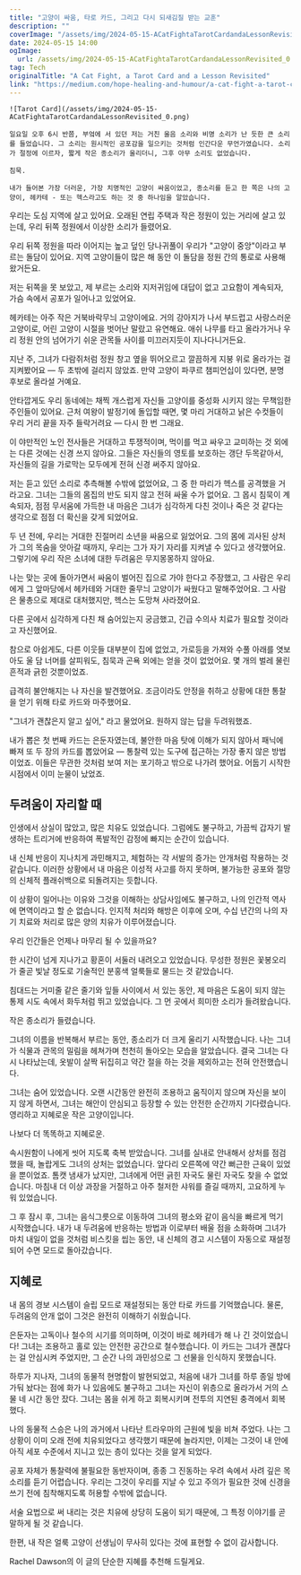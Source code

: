 ```yaml
---
title: "고양이 싸움, 타로 카드, 그리고 다시 되새김질 받는 교훈"
description: ""
coverImage: "/assets/img/2024-05-15-ACatFightaTarotCardandaLessonRevisited_0.png"
date: 2024-05-15 14:00
ogImage: 
  url: /assets/img/2024-05-15-ACatFightaTarotCardandaLessonRevisited_0.png
tag: Tech
originalTitle: "A Cat Fight, a Tarot Card and a Lesson Revisited"
link: "https://medium.com/hope-healing-and-humour/a-cat-fight-a-tarot-card-and-a-lesson-revisited-df514ac635f8"
---
```



```
![Tarot Card](/assets/img/2024-05-15-ACatFightaTarotCardandaLessonRevisited_0.png)

일요일 오후 6시 반쯤, 부엌에 서 있던 저는 거친 울음 소리와 비명 소리가 난 듯한 큰 소리를 들었습니다. 그 소리는 원시적인 공포감을 일으키는 것처럼 인간다운 무언가였습니다. 소리가 절정에 이르자, 짧게 작은 종소리가 울리더니, 그후 아무 소리도 없었습니다.

침묵.

내가 들어본 가장 더러운, 가장 치명적인 고양이 싸움이었고, 종소리를 듣고 한 쪽은 나의 고양이, 헤카테 - 또는 헥스라고도 하는 것 중 하나임을 알았습니다.
```



우리는 도심 지역에 살고 있어요. 오래된 연립 주택과 작은 정원이 있는 거리에 살고 있는데, 우리 뒤쪽 정원에서 이상한 소리가 들렸어요.

우리 뒤쪽 정원을 따라 이어지는 높고 덮인 당나귀풀이 우리가 "고양이 중앙"이라고 부르는 돌담이 있어요. 지역 고양이들이 많은 해 동안 이 돌담을 정원 간의 통로로 사용해 왔거든요.

저는 뒤쪽을 못 보았고, 제 부르는 소리와 지저귀임에 대답이 없고 고요함이 계속되자, 가슴 속에서 공포가 일어나고 있었어요.

헤카테는 아주 작은 거북바락무늬 고양이에요. 거의 강아지가 나서 부드럽고 사랑스러운 고양이로, 어린 고양이 시절을 벗어난 말랐고 유연해요. 애쉬 나무를 타고 올라가거나 우리 정원 안의 넘어가기 쉬운 관목들 사이를 미끄러지듯이 지나다니거든요.



지난 주, 그녀가 다람쥐처럼 정원 창고 옆을 뛰어오르고 깔끔하게 지붕 위로 올라가는 걸 지켜봤어요 — 두 초밖에 걸리지 않았죠. 만약 고양이 파쿠르 챔피언십이 있다면, 분명 후보로 올라설 거예요.

안타깝게도 우리 동네에는 채찍 개스럽게 자신들 고양이를 중성화 시키지 않는 무책임한 주인들이 있어요. 근처 여왕이 발정기에 돌입할 때면, 몇 마리 거대하고 낡은 수컷들이 우리 거리 끝을 자주 들락거려요 — 다시 한 번 그래요.

이 야만적인 노인 전사들은 거대하고 투쟁적이며, 먹이를 먹고 싸우고 교미하는 것 외에는 다른 것에는 신경 쓰지 않아요. 그들은 자신들의 영토를 보호하는 갱단 두목같아서, 자신들의 길을 가로막는 모두에게 전혀 신경 써주지 않아요.

저는 듣고 있던 소리로 추측해볼 수밖에 없었어요, 그 중 한 마리가 헥스를 공격했을 거라고요. 그녀는 그들의 몸집의 반도 되지 않고 전혀 싸울 수가 없어요. 그 몹시 침묵이 계속되자, 점점 무서움에 가득한 내 마음은 그녀가 심각하게 다친 것이나 죽은 것 같다는 생각으로 점점 더 확신을 갖게 되었어요.



두 년 전에, 우리는 거대한 진절머리 소년을 싸움으로 잃었어요. 그의 몸에 괴사된 상처가 그의 목숨을 앗아갈 때까지, 우리는 그가 자기 자리를 지켜낼 수 있다고 생각했어요. 그렇기에 우리 작은 소녀에 대한 두려움은 무지몽몽하지 않아요.

나는 맞는 곳에 돌아가면서 싸움이 벌어진 집으로 가야 한다고 주장했고, 그 사람은 우리에게 그 앞마당에서 헤카테와 거대한 줄무늬 고양이가 싸웠다고 말해주었어요. 그 사람은 물총으로 제대로 대처했지만, 헥스는 도망쳐 사라졌어요.

다른 곳에서 심각하게 다친 채 숨어있는지 궁금했고, 긴급 수의사 치료가 필요할 것이라고 자신했어요.

참으로 아쉽게도, 다른 이웃들 대부분이 집에 없었고, 가로등을 가져와 수풀 아래를 엿보아도 울 담 너머를 살피워도, 침묵과 곤욕 외에는 얻을 것이 없었어요. 몇 개의 벌레 물린 흔적과 긁힌 것뿐이었죠.



급격히 불안해지는 나 자신을 발견했어요. 조금이라도 안정을 취하고 상황에 대한 통찰을 얻기 위해 타로 카드와 마주했어요.

"그녀가 괜찮은지 알고 싶어," 라고 물었어요. 원하지 않는 답을 두려워했죠.

내가 뽑은 첫 번째 카드는 은둔자였는데, 불안한 마음 탓에 이해가 되지 않아서 패닉에 빠져 또 두 장의 카드를 뽑았어요 — 통찰력 있는 도구에 접근하는 가장 좋지 않은 방법이었죠. 이들은 무관한 것처럼 보여 저는 포기하고 밖으로 나가려 했어요. 어둡기 시작한 시점에서 이미 눈물이 났었죠.

## 두려움이 자리할 때



인생에서 상실이 많았고, 많은 치유도 있었습니다. 그럼에도 불구하고, 가끔씩 갑자기 발생하는 트리거에 반응하여 폭발적인 감정에 빠지는 순간이 있습니다.

내 신체 반응이 지나치게 과민해지고, 체험하는 각 서발의 증가는 안개처럼 작용하는 것 같습니다. 이러한 상황에서 내 마음은 이성적 사고를 하지 못하며, 불가능한 공포와 절망의 신체적 플래쉬백으로 되돌려지는 듯합니다.

이 상황이 일어나는 이유와 그것을 이해하는 상담사임에도 불구하고, 나의 인간적 역사에 면역이라고 할 순 없습니다. 인지적 처리와 해방은 이후에 오며, 수십 년간의 나의 자기 치료와 처리로 많은 양의 치유가 이루어졌습니다.

우리 인간들은 언제나 마무리 될 수 있을까요?



한 시간이 넘게 지나가고 황혼이 서둘러 내려오고 있었습니다. 무성한 정원은 꽃봉오리가 줄곧 빛날 정도로 기술적인 분홍색 얼룩들로 물드는 것 같았습니다.

침대드는 거미줄 같은 줄기와 잎들 사이에서 서 있는 동안, 제 마음은 도움이 되지 않는 통제 시도 속에서 화두처럼 뛰고 있었습니다. 그 먼 곳에서 희미한 소리가 들려왔습니다.

작은 종소리가 들렸습니다.

그녀의 이름을 반복해서 부르는 동안, 종소리가 더 크게 울리기 시작했습니다. 나는 그녀가 식물과 관목의 밀림을 헤쳐가며 천천히 돌아오는 모습을 알았습니다. 결국 그녀는 다시 나타났는데, 옷발이 살짝 뒤집히고 약간 절을 하는 것을 제외하고는 전혀 안전했습니다.



그녀는 숨어 있었습니다. 오랜 시간동안 완전히 조용하고 움직이지 않으며 자신을 보이지 않게 하면서, 그녀는 해안이 안심되고 등장할 수 있는 안전한 순간까지 기다렸습니다. 영리하고 지혜로운 작은 고양이입니다.

나보다 더 똑똑하고 지혜로운.

속시원함이 나에게 씻어 지도록 축복 받았습니다. 그녀를 실내로 안내해서 상처를 점검했을 때, 놀랍게도 그녀의 상처는 없었습니다. 앞다리 오른쪽에 약간 뻐근한 근육이 있었을 뿐이었죠. 톰캣 냄새가 났지만, 그녀에게 어떤 긁힌 자국도 물린 자국도 찾을 수 없었습니다. 마침내 더 이상 과장을 거절하고 아주 철저한 샤워를 즐길 때까지, 고요하게 누워 있었습니다.



그 후 잠시 후, 그녀는 음식그릇으로 이동하여 그녀의 평소와 같이 음식을 빠르게 먹기 시작했습니다. 내가 내 두려움에 반응하는 방법과 이로부터 배울 점을 소화하며 그녀가 마치 내일이 없을 것처럼 비스킷을 씹는 동안, 내 신체의 경고 시스템이 자동으로 재설정되어 수면 모드로 돌아갔습니다.

## 지혜로

내 몸의 경보 시스템이 슬립 모드로 재설정되는 동안 타로 카드를 기억했습니다. 물론, 두려움의 안개 없이 그것은 완전히 이해하기 쉬웠습니다.

은둔자는 고독이나 철수의 시기를 의미하며, 이것이 바로 헤카테가 해 나 긴 것이었습니다! 그녀는 조용하고 홀로 있는 안전한 공간으로 철수했습니다. 이 카드는 그녀가 괜찮다는 걸 안심시켜 주었지만, 그 순간 나의 과민성으로 그 선물을 인식하지 못했습니다.



하루가 지나자, 그녀의 동물적 현명함이 발현되었고, 처음에 내가 그녀를 하루 종일 방에 가둬 놨다는 점에 화가 나 있음에도 불구하고 그녀는 자신이 위층으로 올라가서 거의 스물 네 시간 동안 잤다. 그녀는 몸을 쉬게 하고 회복시키며 전투의 지연된 충격에서 회복했다.

나의 동물적 스승은 나의 과거에서 나타난 트라우마의 근원에 빛을 비쳐 주었다. 나는 그 상황이 이미 오래 전에 치유되었다고 생각했기 때문에 놀라지만, 이제는 그것이 내 안에 아직 세포 수준에서 지니고 있는 층이 있다는 것을 알게 되었다.

공포 자체가 통찰력에 불필요한 동반자이며, 종종 그 진동하는 우려 속에서 사려 깊은 목소리를 듣기 어렵습니다. 우리는 그것이 우리를 지날 수 있고 주의가 필요한 것에 신경을 쓰기 전에 침착해지도록 허용할 수밖에 없습니다.

서술 요법으로 써 내리는 것은 치유에 상당히 도움이 되기 때문에, 그 특정 이야기를 곧 말하게 될 것 같습니다.



한편, 내 작은 얼룩 고양이 선생님이 무사히 있다는 것에 표현할 수 없이 감사합니다.

Rachel Dawson의 이 글의 단순한 지혜를 추천해 드릴게요.